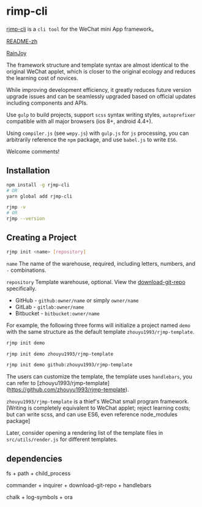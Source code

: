 # rimp-cli

[rjmp-cli](https://www.npmjs.com/package/rjmp-cli) is a `cli tool` for the WeChat mini App framework。

[README-zh](https://github.com/zhouyu1993/rjmp-cli/blob/master/README-zh.md)

[RainJoy](https://zhouyu1993.github.io)

The framework structure and template syntax are almost identical to the original WeChat applet, which is closer to the original ecology and reduces the learning cost of novices.

While improving development efficiency, it greatly reduces future version upgrade issues and can be seamlessly upgraded based on official updates including components and APIs.

Use `gulp` to build projects, support `scss` syntax writing styles, `autoprefixer` compatible with all major browsers (ios 8+, android 4.4+).

Using `compiler.js` (see `wepy.js`) with `gulp.js` for `js` processing, you can arbitrarily reference the `npm` package, and use `babel.js` to write `ES6`.

Welcome comments!

## Installation

``` bash
npm install -g rjmp-cli
# OR
yarn global add rjmp-cli

rjmp -v
# OR
rjmp --version
```

## Creating a Project

``` bash
rjmp init <name> [repository]
```

`name` The name of the warehouse, required, including letters, numbers, and `-` combinations.

`repository` Template warehouse, optional. View the [download-git-repo](https://github.com/flipxfx/download-git-repo) specifically.

  * GitHub - `github:owner/name` or simply `owner/name`
  * GitLab - `gitlab:owner/name`
  * Bitbucket - `bitbucket:owner/name`

For example, the following three forms will initialize a project named `demo` with the same structure as the default template `zhouyu1993/rjmp-template`.

``` bash
rjmp init demo

rjmp init demo zhouyu1993/rjmp-template

rjmp init demo github:zhouyu1993/rjmp-template
```

The users can customize the template, the template uses `handlebars`, you can refer to [zhouyu1993/rjmp-template] (https://github.com/zhouyu1993/rjmp-template).

`zhouyu1993/rjmp-template` is a thief's WeChat small program framework. [Writing is completely equivalent to WeChat applet; reject learning costs; but can write scss, and can use ES6, even reference node_modules package]

Later, consider opening a rendering list of the template files in `src/utils/render.js` for different templates.

## dependencies

fs + path + child_process

commander + inquirer + download-git-repo + handlebars

chalk + log-symbols + ora
